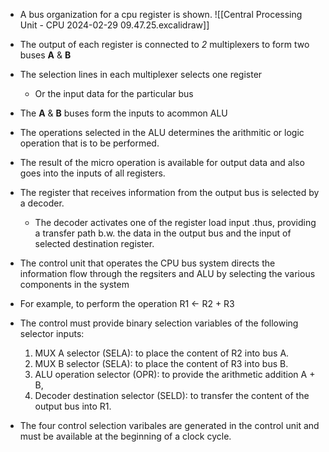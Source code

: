 - A bus organization for a cpu register is shown.
![[Central Processing Unit - CPU 2024-02-29 09.47.25.excalidraw]]
- The output of each register is connected to *2* multiplexers to form two buses **A** & **B**
- The selection lines in each multiplexer selects one register
	- Or the input data for the particular bus 

- The **A** & **B** buses form the inputs to acommon ALU
- The operations selected in the ALU determines the arithmitic or logic operation that is to be performed. 
- The result of the micro operation is available for output data and also goes into the inputs of all registers.
- The register that receives information from the output bus is selected by a decoder. 
	- The decoder activates one of the register load input .thus, providing a transfer path b.w. the data in the output bus and the input of selected destination register.

- The control unit that operates the CPU bus system directs the information flow through the regsiters and ALU by selecting the various components in the system
- For example, to perform the operation R1 <- R2 + R3
- The control must provide binary selection variables of the following selector inputs:
	1. MUX A selector (SELA): to place the content of R2 into bus A.
	2. MUX B selector (SELA): to place the content of R3 into bus B.
	3. ALU operation selector (OPR): to provide the arithmetic addition A + B,
	4. Decoder destination selector (SELD): to transfer the content of the output bus into R1.
- The four control selection varibales are generated in the control unit and must be available at the beginning of a clock cycle.